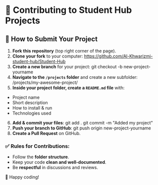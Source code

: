 # 🚀 Contributing to Student Hub Projects

## 📌 How to Submit Your Project

1. **Fork this repository** (top right corner of the page).
2. **Clone your fork** to your computer:
   https://github.com/Al-Khwarizmi-student-hub/Student-Hub
3. **Create a new branch** for your project:
   git checkout -b new-project-yourname
4. **Navigate to the `/projects` folder** and create a new subfolder:
   /projects/my-awesome-project/
5. **Inside your project folder, create a `README.md` file** with:
- Project name
- Short description
- How to install & run
- Technologies used
6. **Add & commit your files**:
  git add . git commit -m "Added my project"
7. **Push your branch to GitHub**:
  git push origin new-project-yourname
8. **Create a Pull Request** on GitHub.

### ✅ Rules for Contributions:
- Follow the **folder structure**.
- Keep your code **clean and well-documented**.
- Be **respectful** in discussions and reviews.

🎉 Happy coding!
